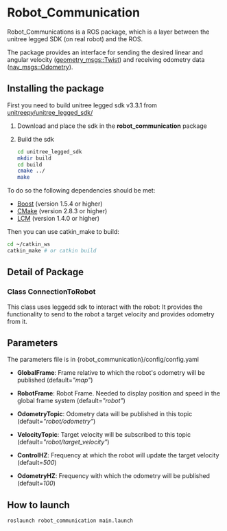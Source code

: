 # Robot_Communication

Robot_Communications is a ROS package, which is a layer between the unitree legged SDK (on real robot) and the ROS.

The package provides an interface for sending the desired linear and angular velocity ([geometry_msgs::Twist](https://docs.ros.org/en/api/geometry_msgs/html/msg/Twist.html)) and receiving odometry data ([nav_msgs::Odometry](https://docs.ros.org/en/api/nav_msgs/html/msg/Odometry.html)).

## Installing the package

First you need to build unitree legged sdk v3.3.1 from [unitreepy/unitree_legged_sdk/](https://github.com/unitreerobotics/unitree_legged_sdk/tree/v3.3.1)

1. Download and place the sdk in the **robot_communication** package

2. Build the sdk

    ```bash
    cd unitree_legged_sdk
    mkdir build
    cd build
    cmake ../
    make
    ```

To do so the following dependencies should be met:

- [Boost](http://www.boost.org) (version 1.5.4 or higher)
- [CMake](http://www.cmake.org) (version 2.8.3 or higher)
- [LCM](https://lcm-proj.github.io) (version 1.4.0 or higher)

Then you can use catkin_make to build:

``` bash
cd ~/catkin_ws
catkin_make # or catkin build
```

## Detail of Package

### Class ConnectionToRobot

This class uses leggedd sdk to interact with the robot:
It provides the functionality to send to the robot a target velocity and provides odometry from it.

## Parameters

The parameters file is in {robot_communication}/config/config.yaml

- **GlobalFrame**: Frame relative to which the robot's odometry will be published (default=*"map"*)

- **RobotFrame**: Robot Frame. Needed to display position and speed in the global frame system (default=*"robot"*)

- **OdometryTopic**: Odometry data will be published in this topic (default=*"robot/odometry"*)

- **VelocityTopic**: Target velocity will be subscribed to this topic (default=*"robot/target_velocity"*)

- **ControlHZ**: Frequency at which the robot will update the target velocity (default=*500*)

- **OdometryHZ**: Frequency with which the odometry will be published (default=*100*)


## How to launch

``` bash
roslaunch robot_communication main.launch
```